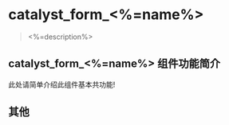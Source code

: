 # catalyst_form_<%=name%>

> <%=description%>


## catalyst_form_<%=name%> 组件功能简介

此处请简单介绍此组件基本共功能!

## 其他
